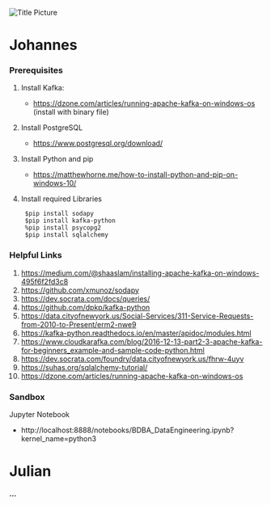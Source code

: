 ![Title Picture](https://cdn.asme.org/wwwasmeorg/media/ASMEMedia/CareerEducation/EarlyCareerEngineers/METoday/ThinkstockPhotos-507986987.jpg)

# Johannes

### Prerequisites

1. Install Kafka:
    - https://dzone.com/articles/running-apache-kafka-on-windows-os (install with binary file)

2. Install PostgreSQL
    - https://www.postgresql.org/download/

2. Install Python and pip
    - https://matthewhorne.me/how-to-install-python-and-pip-on-windows-10/

3. Install required Libraries

        $pip install sodapy
        $pip install kafka-python
        %pip install psycopg2
        $pip install sqlalchemy


### Helpful Links

1. <https://medium.com/@shaaslam/installing-apache-kafka-on-windows-495f6f2fd3c8>
2. https://github.com/xmunoz/sodapy
3. https://dev.socrata.com/docs/queries/
4. https://github.com/dpkp/kafka-python
5. https://data.cityofnewyork.us/Social-Services/311-Service-Requests-from-2010-to-Present/erm2-nwe9
6. https://kafka-python.readthedocs.io/en/master/apidoc/modules.html
7. https://www.cloudkarafka.com/blog/2016-12-13-part2-3-apache-kafka-for-beginners_example-and-sample-code-python.html
8. https://dev.socrata.com/foundry/data.cityofnewyork.us/fhrw-4uyv
9. https://suhas.org/sqlalchemy-tutorial/
10. https://dzone.com/articles/running-apache-kafka-on-windows-os

### Sandbox

Jupyter Notebook
- http://localhost:8888/notebooks/BDBA_DataEngineering.ipynb?kernel_name=python3



# Julian

**...**
